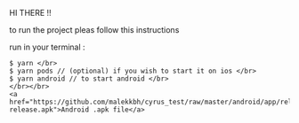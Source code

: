 HI THERE !!

to run the project pleas follow this instructions

run in your terminal :

    $ yarn </br>
    $ yarn pods // (optional) if you wish to start it on ios </br>
    $ yarn android // to start android </br>
    </br></br>
    <a href="https://github.com/malekkbh/cyrus_test/raw/master/android/app/release/app-release.apk">Android .apk file</a>

    
